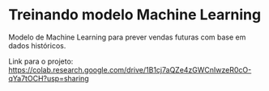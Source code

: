 # Treinando modelo Machine Learning



Modelo de Machine Learning para prever vendas futuras com base em dados históricos.

Link para o projeto: https://colab.research.google.com/drive/1B1cj7aQZe4zGWCnIwzeR0cO-qYa7tOCH?usp=sharing
